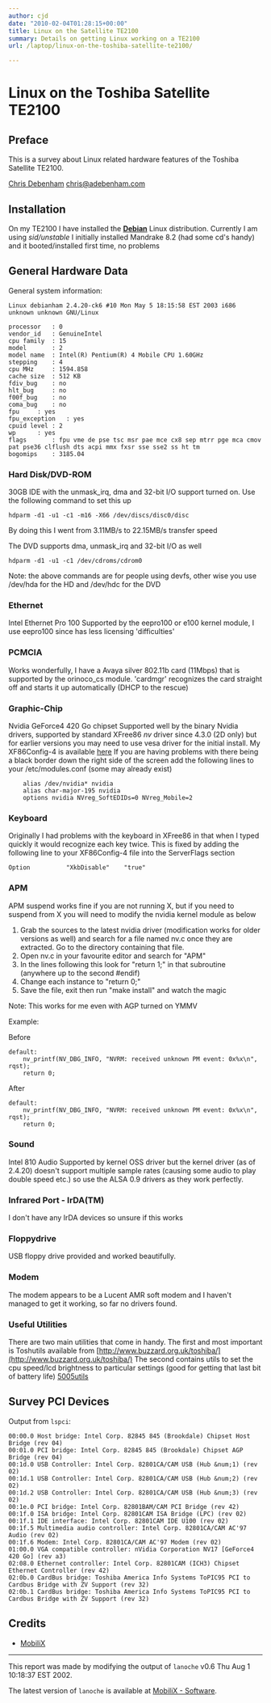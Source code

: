 ```yaml
---
author: cjd
date: "2010-02-04T01:28:15+00:00"
title: Linux on the Satellite TE2100
summary: Details on getting Linux working on a TE2100
url: /laptop/linux-on-the-toshiba-satellite-te2100/

---
```

# Linux on the Toshiba Satellite TE2100

## Preface

This is a survey about Linux related hardware features of the Toshiba Satellite TE2100.

[Chris Debenham](mailto:chris@adebenham.com) <chris@adebenham.com>

## Installation

On my TE2100 I have installed the **[Debian](http://www.debian.org/)** Linux distribution.
Currently I am using _sid/unstable_
I initially installed Mandrake 8.2 (had some cd's handy) and it booted/installed first time, no problems

## General Hardware Data

General system information:

``` shell
Linux debianham 2.4.20-ck6 #10 Mon May 5 18:15:58 EST 2003 i686 unknown unknown GNU/Linux
```

``` shell
processor   : 0
vendor_id   : GenuineIntel
cpu family  : 15
model       : 2
model name  : Intel(R) Pentium(R) 4 Mobile CPU 1.60GHz
stepping    : 4
cpu MHz     : 1594.858
cache size  : 512 KB
fdiv_bug    : no
hlt_bug     : no
f00f_bug    : no
coma_bug    : no
fpu     : yes
fpu_exception   : yes
cpuid level : 2
wp      : yes
flags       : fpu vme de pse tsc msr pae mce cx8 sep mtrr pge mca cmov pat pse36 clflush dts acpi mmx fxsr sse sse2 ss ht tm
bogomips    : 3185.04

```

### Hard Disk/DVD-ROM

30GB IDE with the unmask\_irq, dma and 32-bit I/O support turned on. Use the following command to set this up

``` shell
hdparm -d1 -u1 -c1 -m16 -X66 /dev/discs/disc0/disc

```

By doing this I went from 3.11MB/s to 22.15MB/s transfer speed

The DVD supports dma, unmask\_irq and 32-bit I/O as well

``` shell
hdparm -d1 -u1 -c1 /dev/cdroms/cdrom0

```

Note: the above commands are for people using devfs, other wise you use /dev/hda for the HD and /dev/hdc for the DVD

### Ethernet

Intel Ethernet Pro 100
Supported by the eepro100 or e100 kernel module, I use eepro100 since has less licensing 'difficulties'

### PCMCIA

Works wonderfully, I have a Avaya silver 802.11b card (11Mbps) that is supported by the orinoco\_cs module.
'cardmgr' recognizes the card straight off and starts it up automatically (DHCP to the rescue)

### Graphic-Chip

Nvidia GeForce4 420 Go chipset
Supported well by the binary Nvidia drivers, supported by standard XFree86 _nv_ driver since 4.3.0 (2D only) but for earlier versions you may need to use vesa driver for the initial install. My XF86Config-4 is available [here](/files/laptop/XF86Config-4)
If you are having problems with there being a black border down the right side of the screen add the following lines to your /etc/modules.conf (some may already exist)

``` shell
    alias /dev/nvidia* nvidia
    alias char-major-195 nvidia
    options nvidia NVreg_SoftEDIDs=0 NVreg_Mobile=2
```

### Keyboard

Originally I had problems with the keyboard in XFree86 in that when I typed quickly it would recognize each key twice. This is fixed by adding the following line to your XF86Config-4 file into the ServerFlags section

``` shell
Option          "XkbDisable"    "true"
```

### APM

APM suspend works fine if you are not running X, but if you need to suspend from X you will need to modify the nvidia kernel module as below

1. Grab the sources to the latest nvidia driver (modification works for older versions as well) and search for a file named nv.c once they are extracted. Go to the directory containing that file.
1. Open nv.c in your favourite editor and search for "APM"
1. In the lines following this look for "return 1;" in that subroutine (anywhere up to the second #endif)
1. Change each instance to "return 0;"
1. Save the file, exit then run "make install" and watch the magic

Note: This works for me even with AGP turned on YMMV

Example:

Before

``` shell
default:
    nv_printf(NV_DBG_INFO, "NVRM: received unknown PM event: 0x%x\n", rqst);
    return 0;
```

After

``` shell
default:
    nv_printf(NV_DBG_INFO, "NVRM: received unknown PM event: 0x%x\n", rqst);
    return 0;
```

### Sound

Intel 810 Audio
Supported by kernel OSS driver but the kernel driver (as of 2.4.20) doesn't support multiple sample rates (causing some audio to play double speed etc.) so use the ALSA 0.9 drivers as they work perfectly.

### Infrared Port - IrDA(TM)

I don't have any IrDA devices so unsure if this works

### Floppydrive

USB floppy drive provided and worked beautifully.

### Modem

The modem appears to be a Lucent AMR soft modem and I haven't managed to get it working, so far no drivers found.

### Useful Utilities

There are two main utilities that come in handy.
The first and most important is Toshutils available from [http://www.buzzard.org.uk/toshiba/](http://www.buzzard.org.uk/toshiba/)
The second contains utils to set the cpu speed/lcd brightness to particular settings (good for getting that last bit of battery life) [5005utils](http://rooster.stanford.edu/%7Eben/toshiba/utility.php)

## Survey PCI Devices

Output from `lspci`:

``` shell
00:00.0 Host bridge: Intel Corp. 82845 845 (Brookdale) Chipset Host Bridge (rev 04)
00:01.0 PCI bridge: Intel Corp. 82845 845 (Brookdale) Chipset AGP Bridge (rev 04)
00:1d.0 USB Controller: Intel Corp. 82801CA/CAM USB (Hub &num;1) (rev 02)
00:1d.1 USB Controller: Intel Corp. 82801CA/CAM USB (Hub &num;2) (rev 02)
00:1d.2 USB Controller: Intel Corp. 82801CA/CAM USB (Hub &num;3) (rev 02)
00:1e.0 PCI bridge: Intel Corp. 82801BAM/CAM PCI Bridge (rev 42)
00:1f.0 ISA bridge: Intel Corp. 82801CAM ISA Bridge (LPC) (rev 02)
00:1f.1 IDE interface: Intel Corp. 82801CAM IDE U100 (rev 02)
00:1f.5 Multimedia audio controller: Intel Corp. 82801CA/CAM AC'97 Audio (rev 02)
00:1f.6 Modem: Intel Corp. 82801CA/CAM AC'97 Modem (rev 02)
01:00.0 VGA compatible controller: nVidia Corporation NV17 [GeForce4 420 Go] (rev a3)
02:08.0 Ethernet controller: Intel Corp. 82801CAM (ICH3) Chipset Ethernet Controller (rev 42)
02:0b.0 CardBus bridge: Toshiba America Info Systems ToPIC95 PCI to Cardbus Bridge with ZV Support (rev 32)
02:0b.1 CardBus bridge: Toshiba America Info Systems ToPIC95 PCI to Cardbus Bridge with ZV Support (rev 32)

```

## Credits

- [MobiliX](http://mobilix.org/)

* * *

This report was made by modifying the output of `lanoche` v0.6 Thu Aug 1 10:18:37 EST 2002.

The latest version of `lanoche` is available at [MobiliX - Software](http://mobilix.org/software.html).
